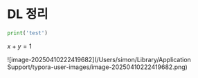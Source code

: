 # DL 정리



```python
print('test')
```

$x+y=1$

![image-20250410222419682](/Users/simon/Library/Application Support/typora-user-images/image-20250410222419682.png)
